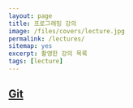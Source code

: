 ```yaml
---
layout: page
title: 프로그래밍 강의
image: /files/covers/lecture.jpg
permalink: /lectures/
sitemap: yes
excerpt: 촬영한 강의 목록
tags: [lecture]
---
```


## [Git](https://www.inflearn.com/course/%EB%B9%A0%EB%A5%B4%EA%B2%8C-git) 

<!--
* 커버 이미지 출처: [API Testing and some amazing testing tools](http://go-gaga-over-testing.blogspot.kr/2013/11/api-testing-and-some-amazing-testing.html)
-->
